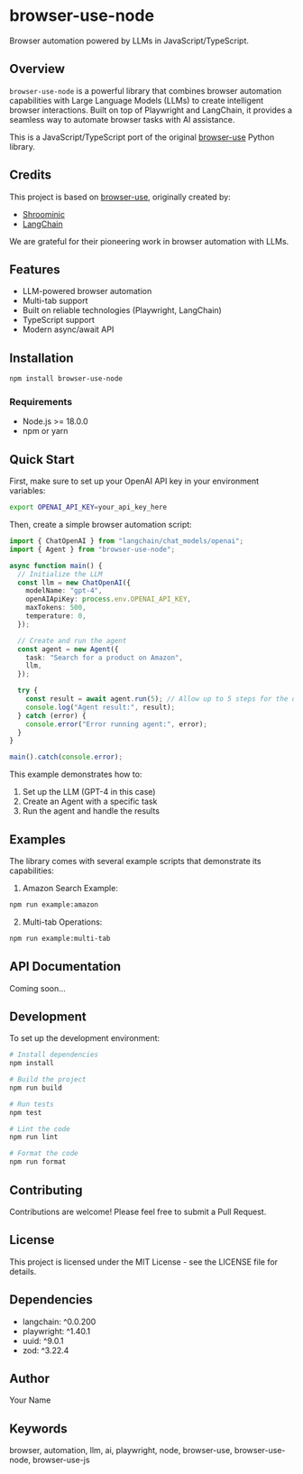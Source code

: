 # browser-use-node

Browser automation powered by LLMs in JavaScript/TypeScript.

## Overview

`browser-use-node` is a powerful library that combines browser automation capabilities with Large Language Models (LLMs) to create intelligent browser interactions. Built on top of Playwright and LangChain, it provides a seamless way to automate browser tasks with AI assistance.

This is a JavaScript/TypeScript port of the original [browser-use](https://github.com/browser-use/browser-use) Python library.

## Credits

This project is based on [browser-use](https://github.com/browser-use/browser-use), originally created by:
- [Shroominic](https://github.com/Shroominic)
- [LangChain](https://github.com/langchain-ai)

We are grateful for their pioneering work in browser automation with LLMs.

## Features

- LLM-powered browser automation
- Multi-tab support
- Built on reliable technologies (Playwright, LangChain)
- TypeScript support
- Modern async/await API

## Installation

```bash
npm install browser-use-node
```

### Requirements

- Node.js >= 18.0.0
- npm or yarn

## Quick Start

First, make sure to set up your OpenAI API key in your environment variables:

```bash
export OPENAI_API_KEY=your_api_key_here
```

Then, create a simple browser automation script:

```typescript
import { ChatOpenAI } from "langchain/chat_models/openai";
import { Agent } from "browser-use-node";

async function main() {
  // Initialize the LLM
  const llm = new ChatOpenAI({
    modelName: "gpt-4",
    openAIApiKey: process.env.OPENAI_API_KEY,
    maxTokens: 500,
    temperature: 0,
  });

  // Create and run the agent
  const agent = new Agent({
    task: "Search for a product on Amazon",
    llm,
  });

  try {
    const result = await agent.run(5); // Allow up to 5 steps for the operation
    console.log("Agent result:", result);
  } catch (error) {
    console.error("Error running agent:", error);
  }
}

main().catch(console.error);
```

This example demonstrates how to:
1. Set up the LLM (GPT-4 in this case)
2. Create an Agent with a specific task
3. Run the agent and handle the results

## Examples

The library comes with several example scripts that demonstrate its capabilities:

1. Amazon Search Example:
```bash
npm run example:amazon
```

2. Multi-tab Operations:
```bash
npm run example:multi-tab
```

## API Documentation

Coming soon...

## Development

To set up the development environment:

```bash
# Install dependencies
npm install

# Build the project
npm run build

# Run tests
npm test

# Lint the code
npm run lint

# Format the code
npm run format
```

## Contributing

Contributions are welcome! Please feel free to submit a Pull Request.

## License

This project is licensed under the MIT License - see the LICENSE file for details.

## Dependencies

- langchain: ^0.0.200
- playwright: ^1.40.1
- uuid: ^9.0.1
- zod: ^3.22.4

## Author

Your Name

## Keywords

browser, automation, llm, ai, playwright, node, browser-use, browser-use-node, browser-use-js



